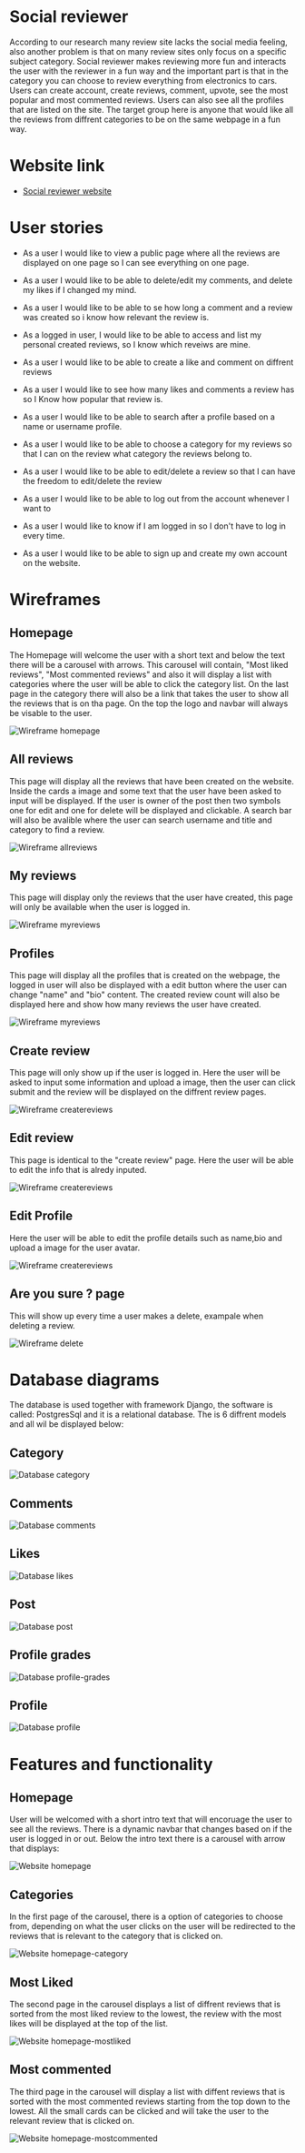 # Social reviewer

According to our research many review site lacks the social media feeling, also another problem is that on many review sites only focus on a specific subject category.
Social reviewer makes reviewing more fun and interacts the user with the reviewer in a fun way and the important part is that in the category you can choose to review everything from electronics to cars. Users can create account, create reviews, comment, upvote, see the most popular and most commented reviews. Users can also see all the profiles that are listed on the site. The target group here is anyone that would like all the reviews from diffrent categories to be on the same webpage in a fun way.

# Website link

* [Social reviewer website](https://social-reviewer-frontend.herokuapp.com)

# User stories
* As a user I would like to view a public page where all the reviews are displayed on one page so I can see everything on one page.

* As a user I would like to be able to delete/edit my comments, and delete my likes if I changed my mind.

* As a user I would like to be able to se how long a comment and a review was created so i know how relevant the review is.

* As a logged in user, I would like to be able to access and list my personal created reviews, so I know which reveiws are mine.

* As a user I would like to be able to create a like and comment on diffrent reviews

* As a user I would like to see how many likes and comments a review has so I Know how popular that review is.

* As a user I would like to be able to search after a profile based on a name or username profile.

* As a user I would like to be able to choose a category for my reviews so that I can on the review what category the reviews belong to.

* As a user I would like to be able to edit/delete a review so that I can have the freedom to edit/delete the review

* As a user I would like to be able to log out from the account whenever I want to

* As a user I would like to know if I am logged in so I don't have to log in every time.

* As a user I would like to be able to sign up and create my own account on the website.

# Wireframes

## Homepage
The Homepage will welcome the user with a short text and below the text there will be a carousel with arrows. This carousel will contain, "Most liked reviews", "Most commented reviews" and also it will display a list with categories where the user will be able to click the category list. On the last page in the category there will also be a link that takes the user to show all the reviews that is on tha page. On the top the logo and navbar will always be visable to the user.

![Wireframe homepage](docs/websitemockups/homepage.png)

## All reviews
This page will display all the reviews that have been created on the website. Inside the cards a image and some text that the user have been asked to input will be displayed. If the user is owner of the post then two symbols one for edit and one for delete will be displayed and clickable. A search bar will also be avalible where the user can search username and title and category to find a review.

![Wireframe allreviews](docs/websitemockups/all-reviews.png)

## My reviews
 This page will display only the reviews that the user have created, this page will only be available when the user is logged in.

![Wireframe myreviews](docs/websitemockups/my-reviews.png)

## Profiles
This page will display all the profiles that is created on the webpage, the logged in user will also be displayed with a edit button where the user can change "name" and "bio" content. The created review count will also be displayed here and show how many reviews the user have created.

![Wireframe myreviews](docs/websitemockups/profiles.png)

## Create review
This page will only show up if the user is logged in. Here the user will be asked to input some information and upload a image, then the user can click submit and the review will be displayed on the diffrent review pages.

![Wireframe createreviews](docs/websitemockups/create-reviews.png)


## Edit review
This page is identical to the "create review" page. Here the user will be able to edit the info that is alredy inputed.

![Wireframe createreviews](docs/websitemockups/edit-review.png)

## Edit Profile
Here the user will be able to edit the profile details such as name,bio and upload a image for the user avatar.

![Wireframe createreviews](docs/websitemockups/edit-profile.png)

## Are you sure ? page
This will show up every time a user makes a delete, exampale when deleting a review.

![Wireframe delete](docs/websitemockups/delete.png)

# Database diagrams

The database is used together with framework Django, the software is called: PostgresSql and it is a relational database. The is 6 diffrent models and all wil be displayed below:

## Category

![Database category](docs/database/database-category.png)

## Comments

![Database comments](docs/database/database-comments.png)

## Likes

![Database likes](docs/database/database-likes.png)

## Post

![Database post](docs/database/database-post.png)

## Profile grades

![Database profile-grades](docs/database/database-profile-grades.png)

## Profile

![Database profile](docs/database/database-profile.png)

# Features and functionality

## Homepage
User will be welcomed with a short intro text that will encoruage the user to see all the reviews. There is a dynamic navbar that changes based on if the user is logged in or out. Below the intro text there is a carousel with arrow that displays:

![Website homepage](docs/website/homepage.png)

## Categories
In the first page of the carousel, there is a option of categories to choose from, depending on what the user clicks on the user will be redirected to the reviews that is relevant to the category that is clicked on.

![Website homepage-category](docs/website/homepage-category.png)

## Most Liked
The second page in the carousel displays a list of diffrent reviews that is sorted from the most liked review to the lowest, the review with the most likes will be displayed at the top of the list.

![Website homepage-mostliked](docs/website/homepage-mostliked.png)

## Most commented
The third page in the carousel will display a list with diffent reviews that is sorted with the most commented reviews starting from the top down to the lowest. All the small cards can be clicked and will take the user to the relevant review that is clicked on.


![Website homepage-mostcommented](docs/website/homepage-mostcommented.png)